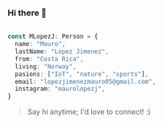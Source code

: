 ### Hi there 👋

```typescript

const MLopezJ: Person = {
  name: "Mauro",
  lastName: "Lopez Jimenez",
  from: "Costa Rica",
  living: "Norway",
  pasions: ["IoT", "nature", "sports"],
  email: "lopezjimenezmauro05@gmail.com",
  instagram: "maurolopezj",
}

```

> Say hi anytime; I'd love to connect! :) 

